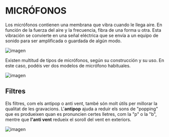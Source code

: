 # MICRÓFONOS

Los micrófonos contienen una membrana que vibra cuando le llega aire.  En función de la fuerza del aire y la frecuencia, fibra de una forma u otra. Esta vibración se convierte en una señal eléctrica que se envía a un equipo de sonido para ser amplificada o guardada de algún modo.

![imagen](img/2020-03-31-10-59-07.png)

Existen multitud de tipos de micrófonos, según su construcción y su uso. En este caso, podéis ver dos modelos de micrófono habituales.

![imagen](img/2020-03-31-10-59-20.png)

## Filtres

Els filtres, com els antipop o anti vent, també són molt útils per millorar la qualitat de les gravacions. L'**antipop** ajuda a reduir els sons de "popping" que es produeixen quan es pronuncien certes lletres, com la "p" o la "b", mentre que **l'anti vent** redueix el soroll del vent en exteriors.

![imagen](img/2020-03-31-10-59-32.png)